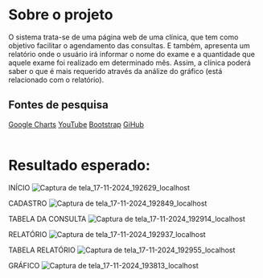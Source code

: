 <h1> Sobre o projeto </h1> 
O sistema trata-se de uma página web de uma clínica, que tem como objetivo facilitar o agendamento das consultas. E também, apresenta um relatório onde o usuário irá informar o nome do 
exame e a quantidade que aquele exame foi realizado em determinado mês. Assim, a clínica poderá saber o que é mais requerido através da análize do gráfico (está relacionado com o relatório).
<br>

<h2>  Fontes de pesquisa </h2>
<div>
  <a href="https://developers.google.com/chart?hl=pt-br">Google Charts</a>
  <a href="https://www.youtube.com/watch?v=qheEXm5pzb8">YouTube</a>
  <a href="https://getbootstrap.com/">Bootstrap</a>
  <a href="https://github.com/Adeilsoara/AulasPHP">GiHub</a>
</div>
<br>

<h1>Resultado esperado:</h1>

INÍCIO
![Captura de tela_17-11-2024_192629_localhost](https://github.com/user-attachments/assets/06637e83-0706-4db7-ad1d-bdc09c0576bd)



CADASTRO
![Captura de tela_17-11-2024_192849_localhost](https://github.com/user-attachments/assets/d6967aab-dd55-4d51-81e2-ac2dafb6f75f)


TABELA DA CONSULTA
![Captura de tela_17-11-2024_192914_localhost](https://github.com/user-attachments/assets/00d095f2-6798-486d-9e50-5d82d39f4e49)


RELATÓRIO
![Captura de tela_17-11-2024_192937_localhost](https://github.com/user-attachments/assets/5aa69dae-032e-4894-aa3f-30df5f95f960)


TABELA RELATÓRIO
![Captura de tela_17-11-2024_192955_localhost](https://github.com/user-attachments/assets/db214710-8e6a-49de-87db-eb6729b076f3)


GRÁFICO
![Captura de tela_17-11-2024_193813_localhost](https://github.com/user-attachments/assets/2e4588fa-cc9e-4c8b-a542-644127e8ef48)






